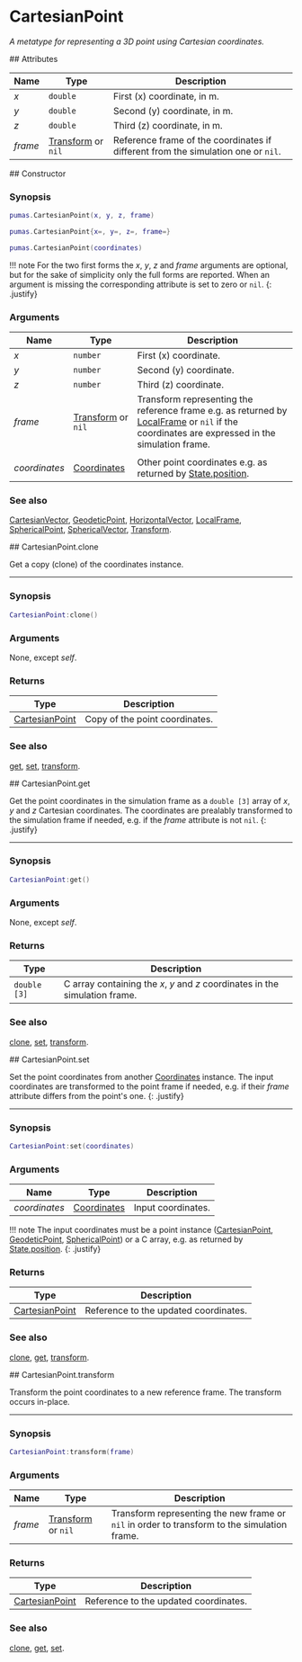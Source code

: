 # CartesianPoint
_A metatype for representing a 3D point using Cartesian coordinates._


<div markdown="1" class="shaded-box fancy">
## Attributes

|Name|Type|Description|
|----|----|-----------|
|*x*|`double`| First (x) coordinate, in m. |
|*y*|`double`| Second (y) coordinate, in m.|
|*z*|`double`| Third (z) coordinate, in m. |
|*frame*|[Transform](Transform.md) or `nil`| Reference frame of the coordinates if different from the simulation one or `nil`.|
</div>


<div markdown="1" class="shaded-box fancy">
## Constructor

### Synopsis

```lua
pumas.CartesianPoint(x, y, z, frame)

pumas.CartesianPoint{x=, y=, z=, frame=}

pumas.CartesianPoint(coordinates)
```

!!! note
    For the two first forms the *x*, *y*, *z* and *frame* arguments are
    optional, but for the sake of simplicity only the full forms are reported.
    When an argument is missing the corresponding attribute is set to zero or
    `nil`.
    {: .justify}

### Arguments

|Name|Type|Description|
|----|----|-----------|
|*x*|`number` | First (x) coordinate. |
|*y*|`number` | Second (y) coordinate.|
|*z*|`number` | Third (z) coordinate. |
|*frame*|[Transform](Transform.md) or `nil`| Transform representing the reference frame e.g. as returned by [LocalFrame](LocalFrame.md) or `nil` if the coordinates are expressed in the simulation frame.|
||||
|*coordinates*|[Coordinates](../Coordinates.md)| Other point coordinates e.g. as returned by [State.position](../simulation/State.md:#attributes). |

### See also

[CartesianVector](CartesianVector.md),
[GeodeticPoint](GeodeticPoint.md),
[HorizontalVector](HorizontalVector.md),
[LocalFrame](LocalFrame.md),
[SphericalPoint](SphericalPoint.md),
[SphericalVector](SphericalVector.md),
[Transform](Transform.md).

</div>


<div markdown="1" class="shaded-box fancy">
## CartesianPoint.clone

Get a copy (clone) of the coordinates instance.

---

### Synopsis

```lua
CartesianPoint:clone()
```

### Arguments

None, except *self*.

### Returns

|Type|Description|
|----|-----------|
|[CartesianPoint](CartesianPoint.md)| Copy of the point coordinates.|

### See also

[get](#cartesianpointget),
[set](#cartesianpointset),
[transform](#cartesianpointtransform).
</div>


<div markdown="1" class="shaded-box fancy">
## CartesianPoint.get

Get the point coordinates in the simulation frame as a `double [3]` array of
*x*, *y* and *z* Cartesian coordinates. The coordinates are prealably
transformed to the simulation frame if needed, e.g.  if the *frame* attribute is
not `nil`.
{: .justify}

---

### Synopsis

```lua
CartesianPoint:get()
```

### Arguments

None, except *self*.

### Returns

|Type|Description|
|----|-----------|
|`double [3]`| C array containing the *x*, *y* and *z* coordinates in the simulation frame.|

### See also

[clone](#cartesianpointclone),
[set](#cartesianpointset),
[transform](#cartesianpointtransform).

</div>


<div markdown="1" class="shaded-box fancy">
## CartesianPoint.set

Set the point coordinates from another [Coordinates](../Coordinates.md)
instance.  The input coordinates are transformed to the point frame if needed,
e.g.  if their *frame* attribute differs from the point's one.
{: .justify}

---

### Synopsis

```lua
CartesianPoint:set(coordinates)
```

### Arguments

|Name|Type|Description|
|----|----|-----------|
|*coordinates*|[Coordinates](../Coordinates.md)| Input coordinates.|

!!! note
    The input coordinates must be a point instance
    ([CartesianPoint](CartesianPoint.md), [GeodeticPoint](GeodeticPoint.md),
    [SphericalPoint](SphericalPoint.md)) or a C array, e.g. as returned by
    [State.position](../simulation/State.md#attributes).
    {: .justify}

### Returns

|Type|Description|
|----|-----------|
|[CartesianPoint](CartesianPoint.md)| Reference to the updated coordinates.|

### See also

[clone](#cartesianpointclone),
[get](#cartesianpointget),
[transform](#cartesianpointtransform).
</div>


<div markdown="1" class="shaded-box fancy">
## CartesianPoint.transform

Transform the point coordinates to a new reference frame. The transform occurs
in-place.

---

### Synopsis

```lua
CartesianPoint:transform(frame)
```

### Arguments

|Name|Type|Description|
|----|----|-----------|
|*frame*|[Transform](Transform.md) or `nil`| Transform representing the new frame or `nil` in order to transform to the simulation frame.|

### Returns

|Type|Description|
|----|-----------|
|[CartesianPoint](CartesianPoint.md)| Reference to the updated coordinates.|

### See also

[clone](#cartesianpointclone),
[get](#cartesianpointget),
[set](#cartesianpointset).
</div>
